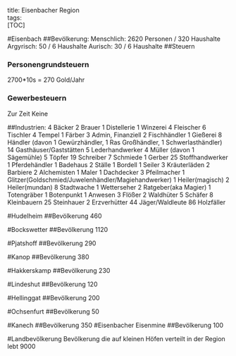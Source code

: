 title: Eisenbacher Region  
tags:   
[TOC]

#Eisenbach
##Bevölkerung:
Menschlich: 2620 Personen / 320 Haushalte
Argyrisch: 50 / 6 Haushalte
Aurisch: 30 / 6 Haushalte
##Steuern
### Personengrundsteuern
2700*10s = 270 Gold/Jahr
### Gewerbesteuern
Zur Zeit Keine

##Industrien:
4 Bäcker
2 Brauer
1 Distellerie
1 Winzerei
4 Fleischer
6 Tischler
4 Tempel
1 Färber
3 Admin, Finanziell
2 Fischhändler
1 Gießerei
8 Händler (davon 1 Gewürzhändler, 1 Ras Großhändler, 1 Schwerlasthändler)
14 Gasthäuser/Gaststätten 
5 Lederhandwerker
4 Müller (davon 1 Sägemühle)
5 Töpfer
19 Schreiber
7 Schmiede
1 Gerber
25 Stoffhandwerker
1 Pferdehändler
1 Badehaus
2 Ställe
1 Bordell
1 Seiler
3 Kräuterläden
2 Barbiere
2 Alchemisten
1 Maler
1 Dachdecker
3 Pfeilmacher
1 Glitzer(Goldschmied/Juwelenhändler/Magiehandwerker)
1 Heiler(magisch)
2 Heiler(mundan)
8 Stadtwache
1 Wetterseher
2 Ratgeber(aka Magier)
1 Totengräber
1 Botenpunkt
1 Anwesen
3 Flößer
2 Waldhüter
5 Schäfer
8 Kleinbauern
25 Steinhauer 
2 Erzverhütter
44 Jäger/Waldleute
86 Holzfäller


#Hudelheim
##Bevölkerung
460

#Bockswetter
##Bevölkerung
1120

#Pjatshoff
##Bevölkerung
290

#Kanop
##Bevölkerung
380

#Hakkerskamp
##Bevölkerung
230

#Lindeshut
##Bevölkerung
120

#Hellinggat
##Bevölkerung
200

#Ochsenfurt
##Bevölkerung
50

#Kanech
##Bevölkerung
350
#Eisenbacher Eisenmine
##Bevölkerung
100

#Landbevölkerung
Bevölkerung die auf kleinen Höfen verteilt in der Region lebt
9000

